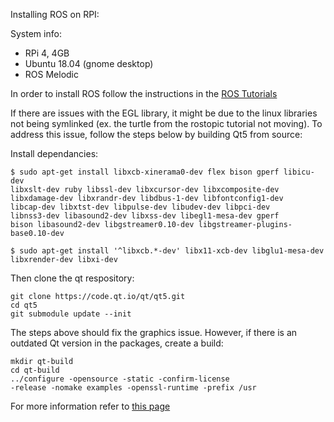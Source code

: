 Installing ROS on RPI:

System info: 
* RPi 4, 4GB
* Ubuntu 18.04 (gnome desktop)
* ROS Melodic

In order to install ROS follow the instructions in the [ROS Tutorials](http://wiki.ros.org/melodic/Installation/Ubuntu)

If there are issues with the EGL library, it might be due to the linux libraries 
not being symlinked (ex. the turtle from the rostopic tutorial not moving). To address this issue, follow the steps below by building Qt5 from source:

Install dependancies:

```
$ sudo apt-get install libxcb-xinerama0-dev flex bison gperf libicu-dev 
libxslt-dev ruby libssl-dev libxcursor-dev libxcomposite-dev 
libxdamage-dev libxrandr-dev libdbus-1-dev libfontconfig1-dev 
libcap-dev libxtst-dev libpulse-dev libudev-dev libpci-dev 
libnss3-dev libasound2-dev libxss-dev libegl1-mesa-dev gperf 
bison libasound2-dev libgstreamer0.10-dev libgstreamer-plugins-base0.10-dev

$ sudo apt-get install '^libxcb.*-dev' libx11-xcb-dev libglu1-mesa-dev 
libxrender-dev libxi-dev
```

Then clone the qt respository:

```
git clone https://code.qt.io/qt/qt5.git
cd qt5
git submodule update --init
```

The steps above should fix the graphics issue. 
However, if there is an outdated Qt version in the packages, create a build:

```
mkdir qt-build
cd qt-build
../configure -opensource -static -confirm-license 
-release -nomake examples -openssl-runtime -prefix /usr
```

For more information refer to [this page](https://raspberrypi.stackexchange.com/questions/61078/qt-applications-dont-work-due-to-libegl)


